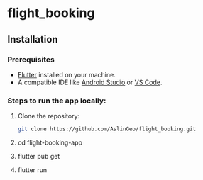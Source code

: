 # flight_booking

## Installation

### Prerequisites

- [Flutter](https://flutter.dev/docs/get-started/install) installed on your machine.
- A compatible IDE like [Android Studio](https://developer.android.com/studio) or [VS Code](https://code.visualstudio.com/).

### Steps to run the app locally:

1. Clone the repository:

   ```bash
   git clone https://github.com/AslinGeo/flight_booking.git

2. cd flight-booking-app

3. flutter pub get

4. flutter run
